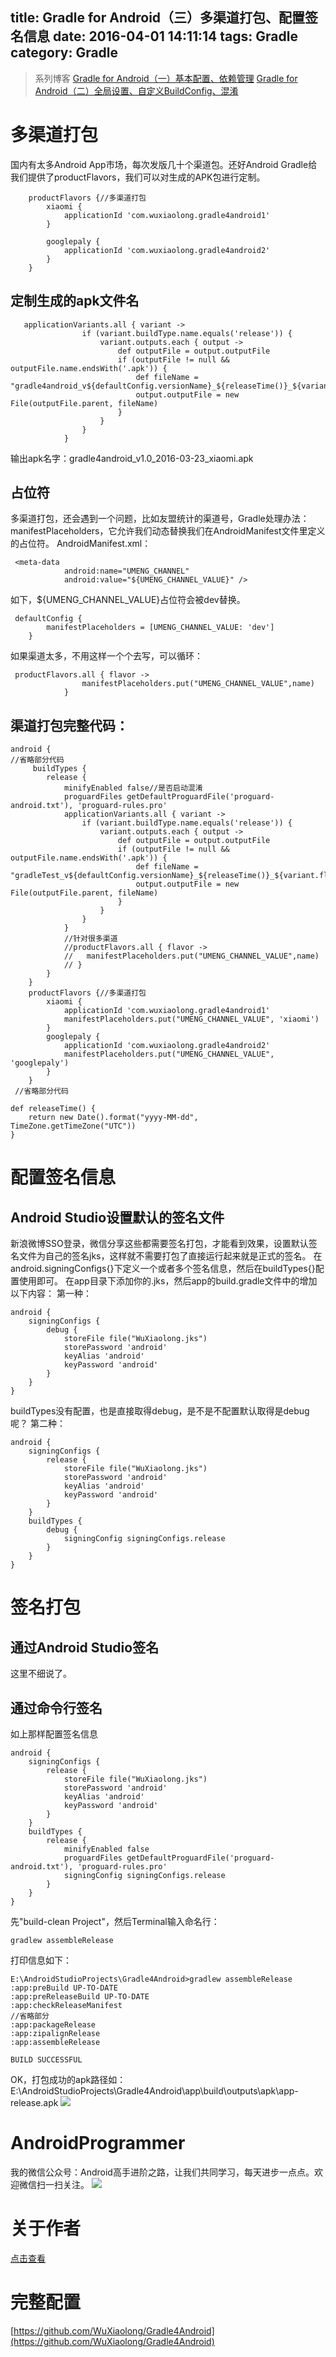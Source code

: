 title: Gradle for Android（三）多渠道打包、配置签名信息
date: 2016-04-01 14:11:14
tags: Gradle 
category: Gradle 
---
> 系列博客
> [Gradle for Android（一）基本配置、依赖管理](http://wuxiaolong.me/2016/03/30/gradle4android1/)
> [Gradle for Android（二）全局设置、自定义BuildConfig、混淆](http://wuxiaolong.me/2016/03/31/gradle4android2/)

# 多渠道打包
国内有太多Android App市场，每次发版几十个渠道包。还好Android Gradle给我们提供了productFlavors，我们可以对生成的APK包进行定制。
```
    productFlavors {//多渠道打包
        xiaomi {
            applicationId 'com.wuxiaolong.gradle4android1'
        }

        googlepaly {
            applicationId 'com.wuxiaolong.gradle4android2'
        }
    }
```
<!--more-->

## 定制生成的apk文件名
```
   applicationVariants.all { variant ->
                if (variant.buildType.name.equals('release')) {
                    variant.outputs.each { output ->
                        def outputFile = output.outputFile
                        if (outputFile != null && outputFile.name.endsWith('.apk')) {
                            def fileName = "gradle4android_v${defaultConfig.versionName}_${releaseTime()}_${variant.flavorName}.apk"
                            output.outputFile = new File(outputFile.parent, fileName)
                        }
                    }
                }
            }
```
输出apk名字：gradle4android_v1.0_2016-03-23_xiaomi.apk

## 占位符
多渠道打包，还会遇到一个问题，比如友盟统计的渠道号，Gradle处理办法：manifestPlaceholders，它允许我们动态替换我们在AndroidManifest文件里定义的占位符。
AndroidManifest.xml：
```
 <meta-data
            android:name="UMENG_CHANNEL"
            android:value="${UMENG_CHANNEL_VALUE}" />
```
如下，${UMENG_CHANNEL_VALUE}占位符会被dev替换。
```
 defaultConfig {
        manifestPlaceholders = [UMENG_CHANNEL_VALUE: 'dev']
    }
```
如果渠道太多，不用这样一个个去写，可以循环：
```
 productFlavors.all { flavor ->
                manifestPlaceholders.put("UMENG_CHANNEL_VALUE",name)
            }
```
## 渠道打包完整代码：
```
android {
//省略部分代码
     buildTypes {
        release {
            minifyEnabled false//是否启动混淆
            proguardFiles getDefaultProguardFile('proguard-android.txt'), 'proguard-rules.pro'
            applicationVariants.all { variant ->
                if (variant.buildType.name.equals('release')) {
                    variant.outputs.each { output ->
                        def outputFile = output.outputFile
                        if (outputFile != null && outputFile.name.endsWith('.apk')) {
                            def fileName = "gradleTest_v${defaultConfig.versionName}_${releaseTime()}_${variant.flavorName}.apk"
                            output.outputFile = new File(outputFile.parent, fileName)
                        }
                    }
                }
            }
            //针对很多渠道
            //productFlavors.all { flavor ->
            //   manifestPlaceholders.put("UMENG_CHANNEL_VALUE",name)
            // }
        }
    }
    productFlavors {//多渠道打包
        xiaomi {
            applicationId 'com.wuxiaolong.gradle4android1'
            manifestPlaceholders.put("UMENG_CHANNEL_VALUE", 'xiaomi')
        }
        googlepaly {
            applicationId 'com.wuxiaolong.gradle4android2'
            manifestPlaceholders.put("UMENG_CHANNEL_VALUE", 'googlepaly')
        }
    }
 //省略部分代码

def releaseTime() {
    return new Date().format("yyyy-MM-dd", TimeZone.getTimeZone("UTC"))
}
```

# 配置签名信息
## Android Studio设置默认的签名文件
新浪微博SSO登录，微信分享这些都需要签名打包，才能看到效果，设置默认签名文件为自己的签名jks，这样就不需要打包了直接运行起来就是正式的签名。
在android.signingConfigs{}下定义一个或者多个签名信息，然后在buildTypes{}配置使用即可。
在app目录下添加你的.jks，然后app的build.gradle文件中的增加以下内容：
第一种：
```
android {  
    signingConfigs {  
        debug {  
            storeFile file("WuXiaolong.jks")
            storePassword 'android'
            keyAlias 'android'
            keyPassword 'android'
        }          
    }  	
}
```
buildTypes没有配置，也是直接取得debug，是不是不配置默认取得是debug呢？
第二种：
```
android {  
    signingConfigs {  
        release {  
            storeFile file("WuXiaolong.jks")
            storePassword 'android'
            keyAlias 'android'
            keyPassword 'android'
        }          
    }  
	buildTypes {
        debug {
            signingConfig signingConfigs.release
        }        
    }
}
```
# 签名打包
## 通过Android Studio签名
这里不细说了。
## 通过命令行签名
如上那样配置签名信息
```
android {  
    signingConfigs {  
        release {  
            storeFile file("WuXiaolong.jks")
            storePassword 'android'
            keyAlias 'android'
            keyPassword 'android'
        }          
    }  
	buildTypes {
        release {
            minifyEnabled false
            proguardFiles getDefaultProguardFile('proguard-android.txt'), 'proguard-rules.pro'
            signingConfig signingConfigs.release
        }      
    }
}
```
先"build-clean Project"，然后Terminal输入命名行：
```
gradlew assembleRelease
```
打印信息如下：
```
E:\AndroidStudioProjects\Gradle4Android>gradlew assembleRelease
:app:preBuild UP-TO-DATE                                                             
:app:preReleaseBuild UP-TO-DATE     
:app:checkReleaseManifest                  
//省略部分               
:app:packageRelease                 
:app:zipalignRelease                 
:app:assembleRelease                 
               
BUILD SUCCESSFUL
```
OK，打包成功的apk路径如：E:\AndroidStudioProjects\Gradle4Android\app\build\outputs\apk\app-release.apk
![](http://7q5c2h.com1.z0.glb.clouddn.com/gradle4android3.png)

# AndroidProgrammer
我的微信公众号：Android高手进阶之路，让我们共同学习，每天进步一点点。欢迎微信扫一扫关注。
![](http://7q5c2h.com1.z0.glb.clouddn.com/qrcode_AndroidProgrammer.jpg)

# 关于作者
[点击查看](http://wuxiaolong.me/about/)

# 完整配置
[https://github.com/WuXiaolong/Gradle4Android](https://github.com/WuXiaolong/Gradle4Android)

